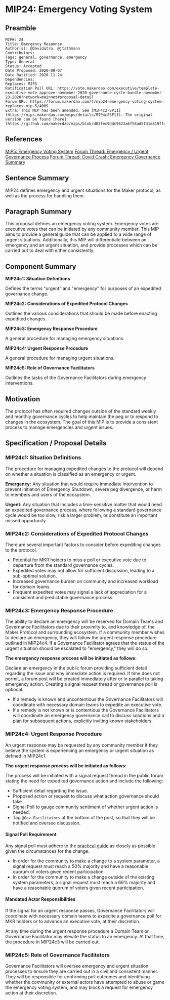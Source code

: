 # MIP24: Emergency Voting System

## Preamble

```
MIP#: 24
Title: Emergency Response
Author(s): @Davidutro, @jtathmann 
Contributors:
Tags: general, governance, emergency
Type: General
Status: Accepted
Date Proposed: 2020-09-07
Date Ratified: 2020-11-24
Dependencies:
Replaces: MIP5
Ratification Poll URL: https://vote.makerdao.com/executive/template-executive-vote-approve-november-2020-governance-cycle-bundle-november-23-2020?network=mainnet#proposal-detail
Forum URL: https://forum.makerdao.com/t/mip24-emergency-voting-system-replaces-mip-5/4009
Extra: This MIP has been amended. See [MIP4c2-SP11](https://mips.makerdao.com/mips/details/MIP4c2SP11). The original version can be found [here](https://github.com/makerdao/mips/blob/d83fec9ddc9623a6f58ad5131e819ff46bd31695/MIP24/mip24.md).
```

## References

[MIP5: Emergency Voting System](https://github.com/makerdao/mips/blob/Accepted/MIP5/mip5.md)
[Forum Thread: Emergency / Urgent Governance Process](https://forum.makerdao.com/t/emergency-urgent-governance-process/3926)
[Forum Thread: Covid Crash: Emergency Governance Summary](https://forum.makerdao.com/t/covid-crash-emergency-governance-summary/2437)

## Sentence Summary

MIP24 defines emergency and urgent situations for the Maker protocol, as well as the process for handling them.

## Paragraph Summary

This proposal defines an emergency voting system. Emergency votes are executive votes that can be initiated by any community member. This MIP aims to provide a general guide that can be applied to a wide range of urgent situations. Additionally, this MIP will differentiate between an emergency and an urgent situation, and provide processes which can be carried out to deal with either consistently.

## Component Summary

**MIP24c1: Situation Definitions**

Defines the terms "urgent" and "emergency" for purposes of an expedited governance change.

**MIP24c2: Considerations of Expedited Protocol Changes**

Outlines the various considerations that should be made before enacting expedited changes.

**MIP24c3: Emergency Response Procedure**

A general procedure for managing emergency situations.

**MIP24c4: Urgent Response Procedure**

A general procedure for managing urgent situations.

**MIP24c5: Role of Governance Facilitators**

Outlines the tasks of the Governance Facilitators during emergency interventions.

## Motivation

The protocol has often required changes outside of the standard weekly and monthly governance cycles to help maintain the peg or to respond to changes in the ecosystem. The goal of this MIP is to provide a consistent process to manage emergencies and urgent issues.

## Specification / Proposal Details

### MIP24c1: Situation Definitions

The procedure for managing expedited changes to the protocol will depend on whether a situation is classified as an emergency or urgent.

**Emergency:** Any situation that would require immediate intervention to prevent initiation of Emergency Shutdown, severe peg divergence, or harm to members and users of the ecosystem.

**Urgent:** Any situation that includes a time-sensitive matter that would need an expedited governance process, where following a standard governance cycle would be too slow, risk a larger problem, or constitute an important missed opportunity.

### MIP24c2: Considerations of Expedited Protocol Changes

There are several important factors to consider before expediting changes to the protocol.

- Potential for MKR holders to miss a poll or executive vote due to departure from the standard governance cycles.
- Expedited votes may not allow for sufficient discussion, leading to a sub-optimal solution.
- Increased governance burden on community and increased workload for domain teams.
- Frequent expedited votes may signal a lack of appreciation for a consistent and predictable governance process.

### MIP24c3: Emergency Response Procedure

The ability to declare an emergency will be reserved for Domain Teams and Governance Facilitators due to their proximity to, and knowledge of, the Maker Protocol and surrounding ecosystem. If a community member wishes to declare an emergency, they will follow the urgent response procedure outlined in MIP24c4. If a Governance Facilitator agrees that the status of the urgent situation should be escalated to "emergency," they will do so.

**The emergency response process will be initiated as follows:**

Declare an emergency in the public forum providing sufficient detail regarding the issue and why immediate action is required. If time does not permit, a forum post will be created immediately after or in parallel to taking emergency action. Creating a signal request thread or governance poll is optional.

- If a remedy is known and uncontentious the Governance Facilitators will coordinate with necessary domain teams to expedite an executive vote.
- If a remedy is not known or is contentious the Governance Facilitators will coordinate an emergency governance call to discuss solutions and a plan for subsequent actions, explicitly inviting known stakeholders.

### MIP24c4: Urgent Response Procedure

An urgent response may be requested by any community member if they believe the system is experiencing an emergency or urgent situation as defined in MIP24c1.

**The urgent response process will be initiated as follows:**

The process will be initiated with a signal request thread in the public forum stating the need for expedited governance action and include the following:

- Sufficient detail regarding the issue.
- Proposed action or request to discuss what action governance should take.
- Signal Poll to gauge community sentiment of whether urgent action is needed.
- Tag `@Gov-Facilitators` at the bottom of the post, so that they will be notified and oversee discussion.

#### Signal Poll Requirement

Any signal poll must adhere to the [practical guide](https://forum.makerdao.com/t/practical-guide-to-the-signaling-process/2623) as closely as possible given the circumstances for the change.

- In order for the community to make a change to a system parameter, a signal request must reach a 50% majority and have a reasonable quorum of voters given recent participation.
- In order for the community to make a change outside of the existing system parameters, a signal request must reach a 66% majority and have a reasonable quorum of voters given recent participation.

#### Mandated Actor Responsibilities

If the signal for an urgent response passes, Governance Facilitators will coordinate with necessary domain teams to expedite a governance poll for MKR holders or to advance an executive vote, at their discretion.

At any time during the urgent response procedure a Domain Team or Governance Facilitator may elevate the status to an emergency. At that time, the procedure in MIP24c3 will be carried out.

### MIP24c5: Role of Governance Facilitators

Governance Facilitators will oversee emergency and urgent situation processes to ensure they are carried out in a civil and consistent manner. They will be responsible for confirming poll outcomes and identifying whether the community or external actors have attempted to abuse or game the emergency voting system, and may block a request for emergency action at their discretion.

